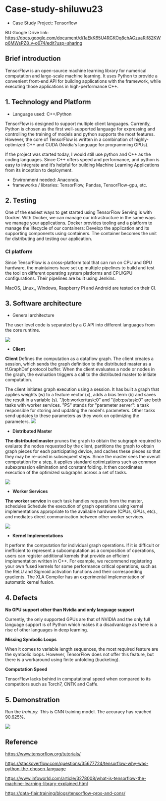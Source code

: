 # Case-study-shiluwu23
* Case Study Project: Tensorflow

BU Google Drive link:
https://docs.google.com/document/d/1aEkK65U4RGKOq8chAGzuaRif82KWp6MWsPZ8_v-o674/edit?usp=sharing
## Brief introduction
TensorFlow is an open-source machine learning library for numerical computation and large-scale machine learning. It uses Python to provide a convenient front-end API for building applications with the framework, while executing those applications in high-performance C++.

## 1.	Technology and Platform
* Language used: C++/Python

TensorFlow is designed to support multiple client languages. Currently, Python is chosen as the first well-supported language for expressing and controlling the training of models and python supports the most features. However, the core of TensorFlow is written in a combination of highly-optimized C++ and CUDA (Nvidia's language for programming GPUs).

If the project was started today, I would still use python and C++ as the coding languages. Since C++ offers speed and performance, and python is easy to integrate and it’s helpful for building Machine Learning Applications from its inception to deployment.

*	Environment needed: Anaconda.
*	frameworks / libraries: TensorFlow, Pandas, TensorFlow-gpu, etc.
## 2.	Testing
One of the easiest ways to get started using TensorFlow Serving is with Docker. With Docker, we can manage our infrastructure in the same ways we manage your applications. Docker provides tooling and a platform to manage the lifecycle of our containers: Develop the application and its supporting components using containers. The container becomes the unit for distributing and testing our application.
### CI platform
Since TensorFlow is a cross-platform tool that can run on CPU and GPU hardware, the maintainers have set up multiple pipelines to build and test the tool on different operating system platforms and CPU/GPU configurations. Their pipelines are built using Jenkins.

MacOS, Linux,, Windows, Raspberry Pi and Android are tested on their CI.

## 3. Software architecture
* General architecture

The user level code is separated by a C API into different languages from the core runtime.

![](https://github.com/ec500-software-engineering/case-study-shiluwu23/blob/master/case%20study%20images/General%20architecture.png)


* **Client**

**Client** Defines the computation as a dataflow graph. The client creates a session, which sends the graph definition to the distributed master as a tf.GraphDef protocol buffer. When the client evaluates a node or nodes in the graph, the evaluation triggers a call to the distributed master to initiate computation.

The client initiates graph execution using a session. It has built a graph that applies weights (w) to a feature vector (x), adds a bias term (b) and saves the result in a variable (s). "/job:worker/task:0" and "/job:ps/task:0" are both tasks with worker services. "PS" stands for "parameter server": a task responsible for storing and updating the model's parameters. Other tasks send updates to these parameters as they work on optimizing the parameters. 
![](https://github.com/ec500-software-engineering/case-study-shiluwu23/blob/master/case%20study%20images/Client.png)

* **Distributed Master**

**The distributed master** prunes the graph to obtain the subgraph required to evaluate the nodes requested by the client, partitions the graph to obtain graph pieces for each participating device, and caches these pieces so that they may be re-used in subsequent steps. Since the master sees the overall computation for a step, it applies standard optimizations such as common subexpression elimination and constant folding. It then coordinates execution of the optimized subgraphs across a set of tasks.

![](https://github.com/ec500-software-engineering/case-study-shiluwu23/blob/master/case%20study%20images/Distributed%20Master.png)

* **Worker Services**

**The worker service** in each task handles requests from the master, schedules Schedule the execution of graph operations using kernel implementations appropriate to the available hardware (CPUs, GPUs, etc)., and mediates direct communication between other worker services.

![](https://github.com/ec500-software-engineering/case-study-shiluwu23/blob/master/case%20study%20images/Worker%20Services.png)

* **Kernel Implementations**

It perform the computation for individual graph operations. If it is difficult or inefficient to represent a subcomputation as a composition of operations, users can register additional kernels that provide an efficient implementation written in C++. For example, we recommend registering your own fused kernels for some performance critical operations, such as the ReLU and Sigmoid activation functions and their corresponding gradients. The XLA Compiler has an experimental implementation of automatic kernel fusion.


## 4. Defects

**No GPU support other than Nvidia and only language support**

Currently, the only supported GPUs are that of NVIDIA and the only full language support is of Python which makes it a disadvantage as there is a rise of other languages in deep learning.

**Missing Symbolic Loops**

When it comes to variable length sequences, the most required feature are the symbolic loops. However, TensorFlow does not offer this feature, but there is a workaround using finite unfolding (bucketing).

**Computation Speed**

TensorFlow lacks behind in computational speed when compared to its competitors such as Torch7, CNTK and Caffe.


## 5. Demonstration
Run the *train.py.*  This is CNN training model. The accuracy has reached 90.625%.

![](https://github.com/ec500-software-engineering/case-study-shiluwu23/blob/master/case%20study%20images/accuracy.jpg)

## Reference
https://www.tensorflow.org/tutorials/

https://stackoverflow.com/questions/35677724/tensorflow-why-was-python-the-chosen-language

https://www.infoworld.com/article/3278008/what-is-tensorflow-the-machine-learning-library-explained.html

https://data-flair.training/blogs/tensorflow-pros-and-cons/
